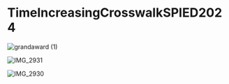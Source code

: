 # TimeIncreasingCrosswalkSPIED2024

![grandaward (1)](https://github.com/user-attachments/assets/939d5760-3630-478a-a3c9-5d03b8d8bdb5)

![IMG_2931](https://github.com/user-attachments/assets/40dd99ab-26ed-4245-a83f-273d56ad288a)

![IMG_2930](https://github.com/user-attachments/assets/3d313946-5dc4-44ad-bdf9-25e3e0baf409)

